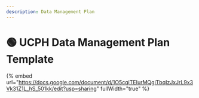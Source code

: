```yaml
---
description: Data Management Plan
---
```


# 🟢 UCPH Data Management Plan Template

{% embed url="https://docs.google.com/document/d/1O5cqiTEIurMQgiTbqIzJxJrL9x3Vk31Z1L_hS_501kk/edit?usp=sharing" fullWidth="true" %}
